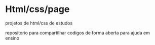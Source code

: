 # Html/css/page
 projetos de html/css de estudos

 repositorio para compartilhar codigos de forma aberta para ajuda em ensino
